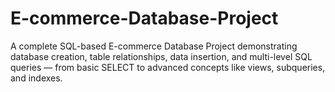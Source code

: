 # E-commerce-Database-Project
A complete SQL-based E-commerce Database Project demonstrating database creation, table relationships, data insertion, and multi-level SQL queries — from basic SELECT to advanced concepts like views, subqueries, and indexes.
